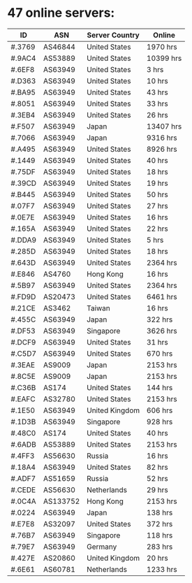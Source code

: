 # 47 online servers:

| ID | ASN | Server Country | Online |
| ------ | ------ | ------ | ------ |
| #.3769 | AS46844 | United States | 1970 hrs |
| #.9AC4 | AS53889 | United States | 10399 hrs |
| #.6EF8 | AS63949 | United States | 3 hrs |
| #.D363 | AS63949 | United States | 10 hrs |
| #.BA95 | AS63949 | United States | 43 hrs |
| #.8051 | AS63949 | United States | 33 hrs |
| #.3EB4 | AS63949 | United States | 26 hrs |
| #.F507 | AS63949 | Japan | 13407 hrs |
| #.7066 | AS63949 | Japan | 9316 hrs |
| #.A495 | AS63949 | United States | 8926 hrs |
| #.1449 | AS63949 | United States | 40 hrs |
| #.75DF | AS63949 | United States | 18 hrs |
| #.39CD | AS63949 | United States | 19 hrs |
| #.B445 | AS63949 | United States | 50 hrs |
| #.07F7 | AS63949 | United States | 27 hrs |
| #.0E7E | AS63949 | United States | 16 hrs |
| #.165A | AS63949 | United States | 22 hrs |
| #.DDA9 | AS63949 | United States | 5 hrs |
| #.285D | AS63949 | United States | 18 hrs |
| #.643D | AS63949 | United States | 2364 hrs |
| #.E846 | AS4760 | Hong Kong | 16 hrs |
| #.5B97 | AS63949 | United States | 2364 hrs |
| #.FD9D | AS20473 | United States | 6461 hrs |
| #.21CE | AS3462 | Taiwan | 16 hrs |
| #.455C | AS63949 | Japan | 322 hrs |
| #.DF53 | AS63949 | Singapore | 3626 hrs |
| #.DCF9 | AS63949 | United States | 31 hrs |
| #.C5D7 | AS63949 | United States | 670 hrs |
| #.3EAE | AS9009 | Japan | 2153 hrs |
| #.8C5E | AS9009 | Japan | 2153 hrs |
| #.C36B | AS174 | United States | 144 hrs |
| #.EAFC | AS32780 | United States | 2153 hrs |
| #.1E50 | AS63949 | United Kingdom | 606 hrs |
| #.1D3B | AS63949 | Singapore | 928 hrs |
| #.48C0 | AS174 | United States | 40 hrs |
| #.6ADB | AS53889 | United States | 2153 hrs |
| #.4FF3 | AS56630 | Russia | 16 hrs |
| #.18A4 | AS63949 | United States | 82 hrs |
| #.ADF7 | AS51659 | Russia | 52 hrs |
| #.CEDE | AS56630 | Netherlands | 29 hrs |
| #.0C4A | AS133752 | Hong Kong | 2153 hrs |
| #.0224 | AS63949 | Japan | 138 hrs |
| #.E7E8 | AS32097 | United States | 372 hrs |
| #.76B7 | AS63949 | Singapore | 118 hrs |
| #.79E7 | AS63949 | Germany | 283 hrs |
| #.427E | AS20860 | United Kingdom | 20 hrs |
| #.6E61 | AS60781 | Netherlands | 1233 hrs |

